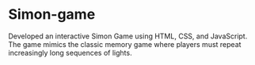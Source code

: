 # Simon-game
Developed an interactive Simon Game using HTML, CSS, and JavaScript. The game mimics the classic memory game where players must repeat increasingly long sequences of lights.
